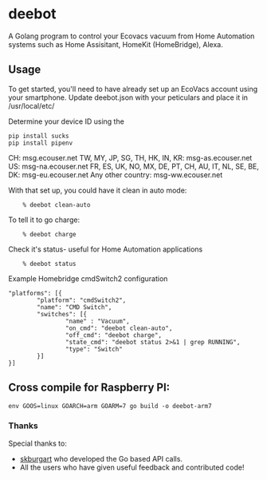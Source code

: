 
deebot
======
A Golang program to control your Ecovacs vacuum from Home Automation systems such as Home Assisitant, HomeKit (HomeBridge), Alexa. 


## Usage

To get started, you'll need to have already set up an EcoVacs account
using your smartphone. Update deebot.json with your peticulars and place it in /usr/local/etc/

Determine your device ID using the

```
pip install sucks
pip install pipenv
```

CH: msg.ecouser.net
TW, MY, JP, SG, TH, HK, IN, KR: msg-as.ecouser.net
US: msg-na.ecouser.net
FR, ES, UK, NO, MX, DE, PT, CH, AU, IT, NL, SE, BE, DK: msg-eu.ecouser.net
Any other country: msg-ww.ecouser.net




With that set up, you could have it clean in auto mode:

```
    % deebot clean-auto
```

To tell it to go charge:

```
    % deebot charge
```

Check it's status- useful for Home Automation applications

```
    % deebot status
```


Example Homebridge cmdSwitch2 configuration
```
"platforms": [{
        "platform": "cmdSwitch2",
        "name": "CMD Switch",
        "switches": [{
                "name" : "Vacuum",
                "on_cmd": "deebot clean-auto",
                "off_cmd": "deebot charge",
                "state_cmd": "deebot status 2>&1 | grep RUNNING",
                "type": "Switch"
        }]
}]
```

## Cross compile for Raspberry PI:
```
env GOOS=linux GOARCH=arm GOARM=7 go build -o deebot-arm7
```

### Thanks

Special thanks to:

* [skburgart](https://github.com/skburgart/go-vacbot) who developed the Go based API calls.
* All the users who have given useful feedback and contributed code!
